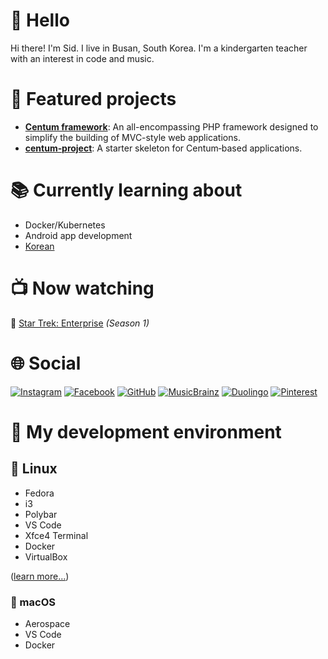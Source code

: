# 👋 Hello

Hi there! I'm Sid.
I live in Busan, South Korea.
I'm a kindergarten teacher with an interest in code and music.



# 🚀 Featured projects

- **[Centum framework](https://github.com/SidRoberts/centum)**:
   An all-encompassing PHP framework designed to simplify the building of MVC-style web applications.
- **[centum‑project](https://github.com/SidRoberts/centum-project)**:
  A starter skeleton for Centum‑based applications.



# 📚 Currently learning about

- Docker/Kubernetes
- Android app development
- [Korean](https://www.duolingo.com/profile/sidroberts)



# 📺 Now watching

🖖 [Star Trek: Enterprise](https://www.imdb.com/title/tt0244365/) *(Season 1)*



# 🌐 Social

[![Instagram](https://img.shields.io/badge/Instagram-E4405F?style=for-the-badge&logo=instagram&logoColor=white)](https://instagram.com/sidbusan)
[![Facebook](https://img.shields.io/badge/Facebook-1877F2?style=for-the-badge&logo=facebook&logoColor=white)](https://facebook.com/sidroberts)
[![GitHub](https://img.shields.io/badge/GitHub-181717?style=for-the-badge&logo=github&logoColor=white)](https://github.com/SidRoberts)
[![MusicBrainz](https://img.shields.io/badge/MusicBrainz-EB743B?style=for-the-badge&logo=musicbrainz&logoColor=white)](https://musicbrainz.org/user/sidroberts)
[![Duolingo](https://img.shields.io/badge/Duolingo-58CC02?style=for-the-badge&logo=duolingo&logoColor=white)](https://www.duolingo.com/profile/sidroberts)
[![Pinterest](https://img.shields.io/badge/Pinterest-BD081C?style=for-the-badge&logo=pinterest&logoColor=white)](https://pinterest.com/yeosufashionista)



# 🧰 My development environment

## 🐧 Linux

- Fedora
- i3
- Polybar
- VS Code
- Xfce4 Terminal
- Docker
- VirtualBox

([learn more...](https://github.com/SidRoberts/dotfiles/blob/main/setup.sh))

### 🍎 macOS

- Aerospace
- VS Code
- Docker
